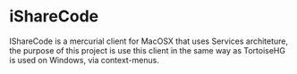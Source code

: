 iShareCode
==========

IShareCode is a mercurial client for MacOSX that uses Services architeture, the purpose of this project is use this client in the same way as TortoiseHG is used on Windows, via context-menus.
